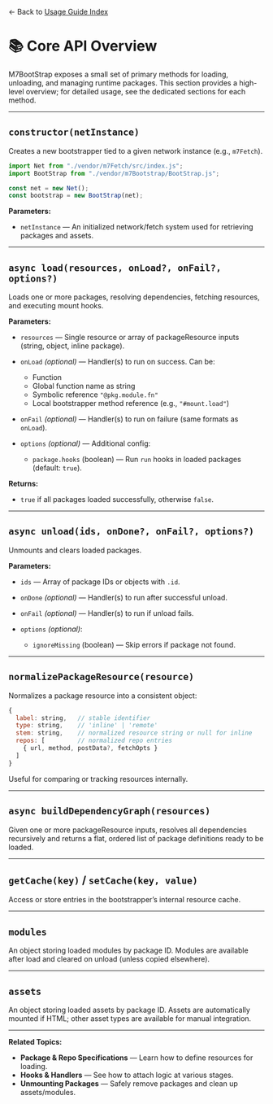 ← Back to [Usage Guide Index](TOC.md)

# 📚 Core API Overview

M7BootStrap exposes a small set of primary methods for loading, unloading, and managing runtime packages.
This section provides a high-level overview; for detailed usage, see the dedicated sections for each method.

---

## `constructor(netInstance)`

Creates a new bootstrapper tied to a given network instance (e.g., `m7Fetch`).

```js
import Net from "./vendor/m7Fetch/src/index.js";
import BootStrap from "./vendor/m7Bootstrap/BootStrap.js";

const net = new Net();
const bootstrap = new BootStrap(net);
```

**Parameters:**

* `netInstance` — An initialized network/fetch system used for retrieving packages and assets.

---

## `async load(resources, onLoad?, onFail?, options?)`

Loads one or more packages, resolving dependencies, fetching resources, and executing mount hooks.

**Parameters:**

* `resources` — Single resource or array of packageResource inputs (string, object, inline package).
* `onLoad` *(optional)* — Handler(s) to run on success. Can be:

  * Function
  * Global function name as string
  * Symbolic reference `"@pkg.module.fn"`
  * Local bootstrapper method reference (e.g., `"#mount.load"`)
* `onFail` *(optional)* — Handler(s) to run on failure (same formats as `onLoad`).
* `options` *(optional)* — Additional config:

  * `package.hooks` (boolean) — Run `run` hooks in loaded packages (default: `true`).

**Returns:**

* `true` if all packages loaded successfully, otherwise `false`.

---

## `async unload(ids, onDone?, onFail?, options?)`

Unmounts and clears loaded packages.

**Parameters:**

* `ids` — Array of package IDs or objects with `.id`.
* `onDone` *(optional)* — Handler(s) to run after successful unload.
* `onFail` *(optional)* — Handler(s) to run if unload fails.
* `options` *(optional)*:

  * `ignoreMissing` (boolean) — Skip errors if package not found.

---

## `normalizePackageResource(resource)`

Normalizes a package resource into a consistent object:

```js
{
  label: string,   // stable identifier
  type: string,    // 'inline' | 'remote'
  stem: string,    // normalized resource string or null for inline
  repos: [         // normalized repo entries
    { url, method, postData?, fetchOpts }
  ]
}
```

Useful for comparing or tracking resources internally.

---

## `async buildDependencyGraph(resources)`

Given one or more packageResource inputs, resolves all dependencies recursively and returns a flat, ordered list of package definitions ready to be loaded.

---

## `getCache(key)` / `setCache(key, value)`

Access or store entries in the bootstrapper’s internal resource cache.

---

## `modules`

An object storing loaded modules by package ID.
Modules are available after load and cleared on unload (unless copied elsewhere).

---

## `assets`

An object storing loaded assets by package ID.
Assets are automatically mounted if HTML; other asset types are available for manual integration.

---

**Related Topics:**

* **Package & Repo Specifications** — Learn how to define resources for loading.
* **Hooks & Handlers** — See how to attach logic at various stages.
* **Unmounting Packages** — Safely remove packages and clean up assets/modules.
